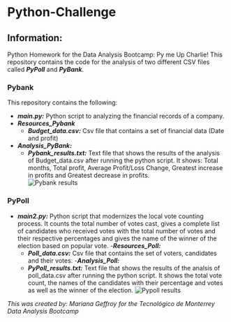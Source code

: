 # Python-Challenge
## Information: 
Python Homework for the Data Analysis Bootcamp: Py me Up Charlie!
This repository contains the code for the analysis of two different CSV files called ***PyPoll*** and ***PyBank***. 
### Pybank 
This repository contains the following: 
- ***main.py:*** Python script to analyzing the financial records of a company. 
- ***Resources_Pybank***
  - ***Budget_data.csv:*** Csv file that contains a set of financial data (Date and profit)
- ***Analysis_PyBank:*** 
  - ***Pybank_results.txt:*** Text file that shows the results of the analysis of Budget_data.csv after running the python script. It shows: Total months, Total profit, Average   Profit/Loss Change, Greatest increase in profits and Greatest decrease in profits.   
 ![Pybank results](https://user-images.githubusercontent.com/79372976/114107719-2600c380-9897-11eb-87c2-fe383a2a2d56.png)

### PyPoll
- ***main2.py:*** Python script that modernizes the local vote counting process. It counts the total number of votes cast, gives a complete list of candidates who received votes with the total number of votes and their respective percentages and gives the name of the winner of the election based on popular vote.
-***Resources_Poll:*** 
  - ***Poll_data.csv:*** Csv file that contains the set of voters, candidates and their votes. 
-***Analysis_Poll:***
  - ***PyPoll_results.txt:*** Text file that shows the results of the analsis of poll_data.csv after running the python script. It shows the total vote count, the names of the candidates with their percentage and votes as well as the winner of the election. 
![Pypoll results](https://user-images.githubusercontent.com/79372976/114107730-2bf6a480-9897-11eb-811e-2216e847163a.png)


*This was created by: Mariana Geffroy*
*for the Tecnológico de Monterrey Data Analysis Bootcamp*
